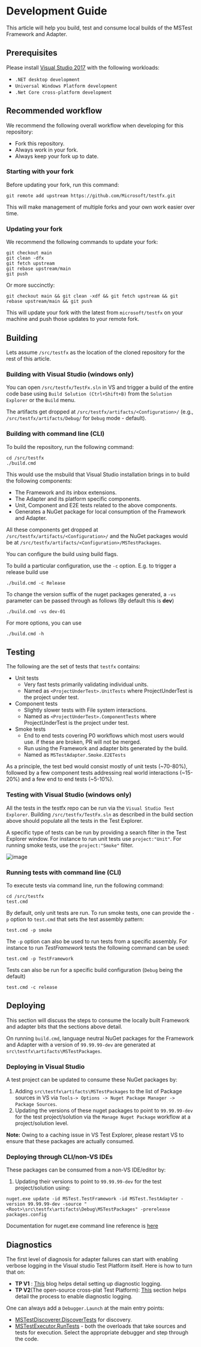 # Development Guide

This article will help you build, test and consume local builds of the MSTest Framework and Adapter.

## Prerequisites

Please install [Visual Studio 2017](https://www.microsoft.com/net/core#windowsvs2017) with the following workloads:

- `.NET desktop development`
- `Universal Windows Platform development`
- `.Net Core cross-platform development`

## Recommended workflow

We recommend the following overall workflow when developing for this repository:

- Fork this repository.
- Always work in your fork.
- Always keep your fork up to date.

### Starting with your fork

Before updating your fork, run this command:

```shell
git remote add upstream https://github.com/Microsoft/testfx.git
```

This will make management of multiple forks and your own work easier over time.

### Updating your fork

We recommend the following commands to update your fork:

```shell
git checkout main
git clean -dfx
git fetch upstream
git rebase upstream/main
git push
```

Or more succinctly:

```shell
git checkout main && git clean -xdf && git fetch upstream && git rebase upstream/main && git push
```

This will update your fork with the latest from `microsoft/testfx` on your machine and push those updates to your remote fork.

## Building

Lets assume `/src/testfx` as the location of the cloned repository for the rest of this article.

### Building with Visual Studio (windows only)

You can open `/src/testfx/TestFx.sln` in VS and trigger a build of the entire code base using `Build Solution (Ctrl+Shift+B)` from the `Solution Explorer` or the `Build` menu.

The artifacts get dropped at `/src/testfx/artifacts/<Configuration>/` (e.g., `/src/testfx/artifacts/Debug/` for `Debug` mode - default).

### Building with command line (CLI)

To build the repository, run the following command:

```shell
cd /src/testfx
./build.cmd
```

This would use the msbuild that Visual Studio installation brings in to build the following components:

- The Framework and its inbox extensions.
- The Adapter and its platform specific components.
- Unit, Component and E2E tests related to the above components.
- Generates a NuGet package for local consumption of the Framework and Adapter.

All these components get dropped at `/src/testfx/artifacts/<Configuration>/` and the NuGet packages would be at `/src/testfx/artifacts/<Configuration>/MSTestPackages`.

You can configure the build using build flags.

To build a particular configuration, use the `-c` option. E.g. to trigger a
release build use

```shell
./build.cmd -c Release
```

To change the version suffix of the nuget packages generated, a `-vs` parameter can be passed through as follows (By default this is **dev**)

```shell
./build.cmd -vs dev-01
```

For more options, you can use

```shell
./build.cmd -h
```

## Testing

The following are the set of tests that `testfx` contains:

- Unit tests
  - Very fast tests primarily validating individual units.
  - Named as `<ProjectUnderTest>.UnitTests` where ProjectUnderTest is the project under test.
- Component tests
  - Slightly slower tests with File system interactions.
  - Named as `<ProjectUnderTest>.ComponentTests` where ProjectUnderTest is the project under test.
- Smoke tests
  - End to end tests covering P0 workflows which most users would use. if these are broken, PR will not be merged.
  - Run using the Framework and adapter bits generated by the build.
  - Named as `MSTestAdapter.Smoke.E2ETests`

As a principle, the test bed would consist mostly of unit tests (~70-80%), followed by a few component tests addressing real world interactions (~15-20%) and a few end to end tests (~5-10%).

### Testing with Visual Studio (windows only)

All the tests in the testfx repo can be run via the `Visual Studio Test Explorer`. Building `/src/testfx/TestFx.sln` as described in the build section above should populate all the tests in the Test Explorer.

A specific type of tests can be run by providing a search filter in the Test Explorer window.
For instance to run unit tests use `project:"Unit"`. For running smoke tests, use the `project:"Smoke"` filter.

![image](https://user-images.githubusercontent.com/11340282/194912284-88718bb6-ce20-492a-adab-15d032f6bb45.png)

### Running tests with command line (CLI)

To execute tests via command line, run the following command:

```shell
cd /src/testfx
test.cmd
```

By default, only unit tests are run. To run smoke tests, one can provide the `-p` option to `test.cmd` that sets the test assembly pattern:

```shell
test.cmd -p smoke
```

The `-p` option can also be used to run tests from a specific assembly. For instance to run *TestFramework* tests the following command can be used:

```shell
test.cmd -p TestFramework
```

Tests can also be run for a specific build configuration (`Debug` being the default)

```shell
test.cmd -c release
```

## Deploying

This section will discuss the steps to consume the locally built Framework and adapter bits that the sections above detail.

On running `build.cmd`, language neutral NuGet packages for the Framework and Adapter with a version of `99.99.99-dev` are generated at `src\testfx\artifacts\MSTestPackages`.

### Deploying in Visual Studio

A test project can be updated to consume these NuGet packages by:

1. Adding `src\testfx\artifacts\MSTestPackages` to the list of Package sources in VS via `Tools-> Options -> Nuget Package Manager -> Package Sources`.
2. Updating the versions of these nuget packages to point to `99.99.99-dev` for the test project/solution via the `Manage Nuget Package` workflow at a project/solution level.

**Note:** Owing to a caching issue in VS Test Explorer, please restart VS to ensure that these packages are actually consumed.

### Deploying through CLI/non-VS IDEs

These packages can be consumed from a non-VS IDE/editor by:

1. Updating their versions to point to `99.99.99-dev` for the test project/solution using:

```shell
nuget.exe update -id MSTest.TestFramework -id MSTest.TestAdapter -version 99.99.99-dev -source "<Root>\src\testfx\artifacts\Debug\MSTestPackages" -prerelease packages.config
```

Documentation for nuget.exe command line reference is [here](https://docs.microsoft.com/nuget/tools/nuget-exe-cli-reference)

## Diagnostics

The first level of diagnosis for adapter failures can start with enabling verbose logging in the Visual studio Test Platform itself. Here is how to turn that on:

- **TP V1** : [This](https://blogs.msdn.microsoft.com/aseemb/2012/03/01/how-to-enable-ute-logs/) blog helps detail setting up diagnostic logging.
- **TP V2**(The open-source cross-plat Test Platform): [This](https://github.com/Microsoft/vstest-docs/blob/main/docs/diagnose.md#collect-traces-using-command-line) section helps detail the process to enable diagnostic logging.

One can always add a `Debugger.Launch` at the main entry points:

- [MSTestDiscoverer.DiscoverTests](https://github.com/Microsoft/testfx/blob/main/src/Adapter/MSTest.CoreAdapter/MSTestDiscoverer.cs) for discovery.
- [MSTestExecutor.RunTests](https://github.com/Microsoft/testfx/blob/main/src/Adapter/MSTest.CoreAdapter/MSTestExecutor.cs) - both the overloads that take sources and tests for execution.
 Select the appropriate debugger and step through the code.
